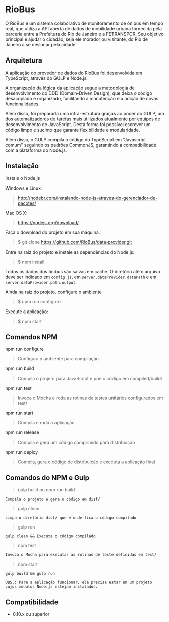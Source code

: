 RioBus
======

O RioBus é um sistema colaborativo de monitoramento de ônibus em tempo real, que utiliza a API aberta de dados de
mobilidade urbana fornecida pela parceria entre a Prefeitura do Rio de Janeiro e a FETRANSPOR.
Seu objetivo principal é ajudar o cidadão, seja ele morador ou visitante, do Rio de Janeiro a se deslocar pela cidade.


Arquitetura
-----------

A aplicação do provedor de dados do RioBus foi desenvolvida em TypeScript, através do GULP e Node.js.

A organização da lógica da aplicação segue a metodologia de desenvolvimento do DDD (Domain-Driven Design), que deixa o
código desacoplado e organizado, facilitando a manutenção e a adição de novas funcionalidades.

Além disso, foi preparada uma infra-estrutura graças ao poder do GULP, um dos automatizadores de tarefas mais utilizados
atualmente por equipes de desenvolvimento de JavaScript. Desta forma foi possível escrever um código limpo e sucinto que
garante flexibilidade e modularidade.

Além disso, o GULP compila o código do TypeScript em "Javascript comum" seguindo os padrões CommonJS, garantindo a
compatibilidade com a plataforma do Node.js.


Instalação
----------

Instale o Node.js

Windows e Linux:
> http://nodebr.com/instalando-node-js-atraves-do-gerenciador-de-pacotes/

Mac OS X:
> https://nodejs.org/download/

Faça o download do projeto em sua máquina:
> $ git clone https://github.com/RioBus/data-provider.git

Entre na raiz do projeto e instale as dependências do Node.js:
> $ npm install

Todos os dados dos ônibus são salvas em cache. O diretório até o arquivo deve ser indicado em ```config.js```, em 
```server.dataProvider.dataPath``` e em ```server.dataProvider.path.output```.

Ainda na raiz do projeto, configure o ambiente
> $ npm run configure

Execute a aplicação:
> $ npm start

Comandos NPM
------------

npm run configure
> Configura o ambiente para compilação

npm run build
> Compila o projeto para JavaScript e põe o código em compiled/build/

npm run test
> Invoca o Mocha e roda as rotinas de testes unitários configurados em test/

npm run start
> Compila e roda a aplicação

npm run release
> Compila e gera um código comprimido para distribuição

npm run deploy
> Compila, gera o código de distribuição e executa a aplicação final


Comandos do NPM e Gulp
----------------------

> gulp build ou npm run build

    Compila o projeto e gera o código em dist/

> gulp clean

    Limpa o diretório dist/ que é onde fica o código compilado

> gulp run

    gulp clean && Executa o código compilado

> npm test

    Invoca o Mocha para executar as rotinas de teste definidas em test/

> npm start

    gulp build && gulp run

```OBS.: Para a aplicação funcionar, ela precisa estar em um projeto cujos módulos Node.js estejam instalados.```

Compatibilidade
---------------

* 0.10.x ou superior
